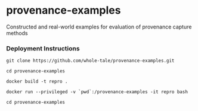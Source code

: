 # provenance-examples
Constructed and real-world examples for evaluation of provenance capture methods

### Deployment Instructions


```
git clone https://github.com/whole-tale/provenance-examples.git

cd provenance-examples

docker build -t repro .

docker run --privileged -v `pwd`:/provenance-examples -it repro bash

cd provenance-examples
```

